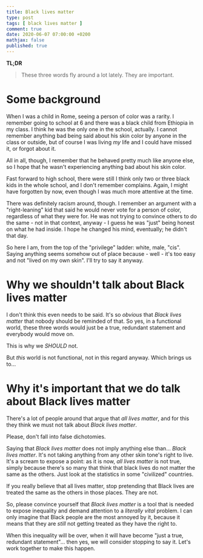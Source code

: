 ```yaml
---
title: Black lives matter
type: post
tags: [ black lives matter ]
comment: true
date: 2020-06-07 07:00:00 +0200
mathjax: false
published: true
---
```


**TL;DR**

> These three words fly around a lot lately. They are important.


# Some background

When I was a child in Rome, seeing a person of color was a rarity. I
remember going to school at 6 and there was a black child from Ethiopia
in my class. I think he was the only one in the school, actually. I
cannot remember anything bad being said about his skin color by anyone
in the class or outside, but of course I was living *my* life and I
could have missed it, or forgot about it.

All in all, though, I remember that he behaved pretty much like anyone
else, so I hope that he wasn't experiencing anything bad about his skin
color.

Fast forward to high school, there were still I think only two or three
black kids in the whole school, and I don't remember complains. Again, I
might have forgotten by now, even though I was much more attentive at
the time.

There was definitely racism around, though. I remember an argument with
a "right-leaning" kid that said he would never vote for a person of
color, regardless of what they were for. He was not trying to convince
others to do the same - not in that context, anyway - I guess he was
"just" being honest on what he had inside. I hope he changed his mind,
eventually; he didn't that day.

So here I am, from the top of the "privilege" ladder: white, male,
"cis". Saying anything seems somehow out of place because - well - it's
too easy and not "lived on my own skin". I'll try to say it anyway.


# Why we shouldn't talk about Black lives matter

I don't think this even needs to be said. It's so *obvious* that *Black
lives matter* that nobody should be reminded of that. So yes, in a
functional world, these three words would just be a true, redundant
statement and everybody would move on.

This is why we *SHOULD* not.

But *this* world is not functional, not in this regard anyway. Which
brings us to...


# Why it's important that we do talk about Black lives matter

There's a lot of people around that argue that *all lives matter*, and
for this they think we must not talk about *Black lives matter*.

Please, don't fall into false dichotomies.

Saying that *Black lives matter* does not imply anything else than...
*Black lives matter*. It's not taking anything from any other skin
tone's right to live. It's a scream to expose a point: as it is now,
*all lives matter* is not true, simply because there's so many that
think that black lives do not matter the same as the others. Just look
at the statistics in some "civilized" countries.

If you really believe that all lives matter, stop pretending that Black
lives are treated the same as the others in those places. They are not.

So, please convince yourself that *Black lives matter* is a tool that is
needed to expose inequality and demand attention to a *literally vital*
problem. I can only imagine that Black people are the most annoyed by
it, because it means that they are *still* not getting treated as they
have the right to.

When this inequality will be over, when it will have become
"just a true, redundant statement"... then yes, we will consider
stopping to say it. Let's work together to make this happen.

